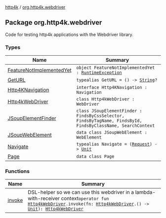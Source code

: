 [http4k](../index.md) / [org.http4k.webdriver](./index.md)

## Package org.http4k.webdriver

Code for testing http4k applications with the Webdriver library.

### Types

| Name | Summary |
|---|---|
| [FeatureNotImplementedYet](-feature-not-implemented-yet.md) | `object FeatureNotImplementedYet : `[`RuntimeException`](https://kotlinlang.org/api/latest/jvm/stdlib/kotlin/-runtime-exception/index.html) |
| [GetURL](-get-u-r-l.md) | `typealias GetURL = () -> `[`String`](https://kotlinlang.org/api/latest/jvm/stdlib/kotlin/-string/index.html)`?` |
| [Http4KNavigation](-http4-k-navigation/index.md) | `interface Http4KNavigation : Navigation` |
| [Http4kWebDriver](-http4k-web-driver/index.md) | `class Http4kWebDriver : WebDriver` |
| [JSoupElementFinder](-j-soup-element-finder/index.md) | `class JSoupElementFinder : FindsByCssSelector, FindsByTagName, FindsById, FindsByClassName, SearchContext` |
| [JSoupWebElement](-j-soup-web-element/index.md) | `data class JSoupWebElement : WebElement` |
| [Navigate](-navigate.md) | `typealias Navigate = (`[`Request`](../org.http4k.core/-request/index.md)`) -> `[`Unit`](https://kotlinlang.org/api/latest/jvm/stdlib/kotlin/-unit/index.html) |
| [Page](-page/index.md) | `data class Page` |

### Functions

| Name | Summary |
|---|---|
| [invoke](invoke.md) | DSL-helper so we can use this webdriver in a lambda-with-receiver context`operator fun `[`Http4kWebDriver`](-http4k-web-driver/index.md)`.invoke(fn: `[`Http4kWebDriver`](-http4k-web-driver/index.md)`.() -> `[`Unit`](https://kotlinlang.org/api/latest/jvm/stdlib/kotlin/-unit/index.html)`): `[`Http4kWebDriver`](-http4k-web-driver/index.md) |

